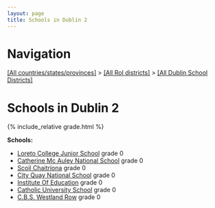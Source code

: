 ```yaml
---
layout: page
title: Schools in Dublin 2
---
```

# Navigation

[[All countries/states/provinces]](../../..) > [[All RoI districts]](../..) > [[All Dublin School Districts]](..)

# Schools in Dublin 2

{% include_relative grade.html %}

**Schools:**

- [Loreto College Junior School](Loreto_College_Junior_School.md) grade 0
- [Catherine Mc Auley National School](Catherine_Mc_Auley_National_School.md) grade 0
- [Scoil Chaitríona](Scoil_Chaitríona.md) grade 0
- [City Quay National School](City_Quay_National_School.md) grade 0
- [Institute Of Education](Institute_Of_Education.md) grade 0
- [Catholic University School](Catholic_University_School.md) grade 0
- [C.B.S. Westland Row](C.B.S._Westland_Row.md) grade 0
